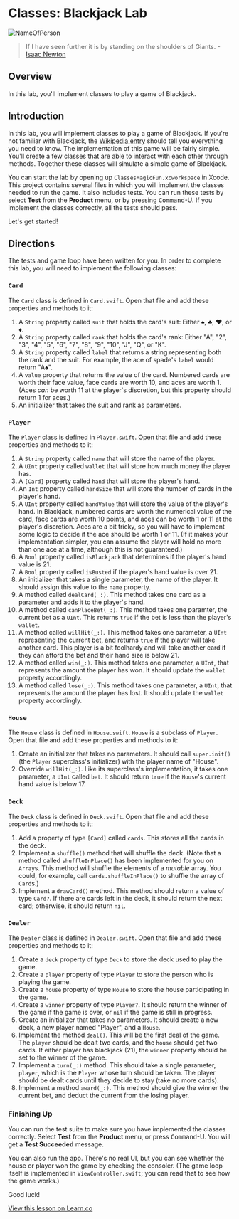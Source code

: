 # Classes: Blackjack Lab 

![NameOfPerson](http://i.imgur.com/ouSfJLS.jpg?1)  

> If I have seen further it is by standing on the shoulders of Giants. -[Isaac Newton](https://en.wikipedia.org/wiki/Isaac_Newton)

## Overview

In this lab, you'll implement classes to play a game of Blackjack. 

## Introduction

In this lab, you will implement classes to play a game of Blackjack. If you're not familiar with Blackjack, the [Wikipedia entry](https://en.wikipedia.org/wiki/Blackjack) should tell you everything you need to know. The implementation of this game will be fairly simple. You'll create a few classes that are able to interact with each other through methods. Together these classes will simulate a simple game of Blackjack.

You can start the lab by opening up `ClassesMagicFun.xcworkspace` in Xcode. This project contains several files in which you will implement the classes needed to run the game. It also includes tests. You can run these tests by select **Test** from the **Product** menu, or by pressing <kbd>Command</kbd>-U. If you implement the classes correctly, all the tests should pass.

Let's get started!

## Directions

The tests and game loop have been written for you. In order to complete this lab, you will need to implement the following classes:

### `Card`

The `Card` class is defined in `Card.swift`. Open that file and add these properties and methods to it:

1. A `String` property called `suit` that holds the card's suit: Either ♠️, ♣️, ♥️, or ♦️.
2. A `String` property called `rank` that holds the card's rank: Either "A", "2", "3", "4", "5", "6", "7", "8", "9", "10", "J", "Q", or "K".
3. A `String` property called `label` that returns a string representing both the rank and the suit. For example, the ace of spade's `label` would return "A♠️".
4. A `value` property that returns the value of the card. Numbered cards are worth their face value, face cards are worth 10, and aces are worth 1. (Aces _can_ be worth 11 at the player's discretion, but this property should return 1 for aces.)
5. An initializer that takes the suit and rank as parameters.

### `Player`

The `Player` class is defined in `Player.swift`. Open that file and add these properties and methods to it:

1. A `String` property called `name` that will store the name of the player.
2. A `UInt` property called `wallet` that will store how much money the player has.
3. A `[Card]` property called `hand` that will store the player's hand.
4. An `Int` property called `handSize` that will store the number of cards in the player's hand.
5. A `UInt` property called `handValue` that will store the value of the player's hand. In Blackjack, numbered cards are worth the numerical value of the card, face cards are worth 10 points, and aces can be worth 1 or 11 at the player's discretion. Aces are a bit tricky, so you will have to implement some logic to decide if the ace should be worth 1 or 11. (If it makes your implementation simpler, you can assume the player will hold no more than one ace at a time, although this is not guaranteed.)
6. A `Bool` property called `isBlackjack` that determines if the player's hand value is 21.
7. A `Bool` property called `isBusted` if the player's hand value is over 21.
8. An initializer that takes a single parameter, the name of the player. It should assign this value to the `name` property.
9. A method called `dealCard(_:)`. This method takes one card as a parameter and adds it to the player's hand.
10. A method called `canPlaceBet(_:)`. This method takes one paramter, the current bet as a `UInt`. This returns `true` if the bet is less than the player's `wallet`.
11. A method called `willHit(_:)`. This method takes one parameter, a `UInt` representing the current bet, and returns `true` if the player will take another card. This player is a bit foolhardy and will take another card if they can afford the bet and their hand size is below 21.
12. A method called `win(_:)`. This method takes one parameter, a `UInt`, that represents the amount the player has won. It should update the `wallet` property accordingly.
13. A method called `lose(_:)`. This method takes one parameter, a `UInt`, that represents the amount the player has lost. It should update the `wallet` property accordingly.

### `House`

The `House` class is defined in `House.swift`. `House` is a subclass of `Player`. Open that file and add these properties and methods to it:

1. Create an initializer that takes no parameters. It should call `super.init()` (the `Player` superclass's initializer) with the player name of "House".
2. Override `willHit(_:)`. Like its superclass's implementation, it takes one parameter, a `UInt` called `bet`. It should return `true` if the `House`'s current hand value is below 17.

### `Deck`

The `Deck` class is defined in `Deck.swift`. Open that file and add these properties and methods to it:

1. Add a property of type `[Card]` called `cards`. This stores all the cards in the deck.
2. Implement a `shuffle()` method that will shuffle the deck. (Note that a method called `shuffleInPlace()` has been implemented for you on `Array`s. This method will shuffle the elements of a _mutable_ array. You could, for example, call `cards.shuffleInPlace()` to shuffle the array of `Card`s.)
3. Implement a `drawCard()` method. This method should return a value of type `Card?`. If there are cards left in the deck, it should return the next card; otherwise, it should return `nil`.

### `Dealer`

The `Dealer` class is defined in `Dealer.swift`. Open that file and add these properties and methods to it:

1. Create a `deck` property of type `Deck` to store the deck used to play the game.
2. Create a `player` property of type `Player` to store the person who is playing the game.
3. Create a `house` property of type `House` to store the house participating in the game.
4. Create a `winner` property of type `Player?`. It should return the winner of the game if the game is over, or `nil` if the game is still in progress.
5. Create an initializer that takes no parameters. It should create a new deck, a new player named "Player", and a `House`.
6. Implement the method `deal()`. This will be the first deal of the game. The `player` should be dealt two cards, and the `house` should get two cards. If either player has blackjack (21), the `winner` property should be set to the winner of the game.
7. Implement a `turn(_:)` method. This should take a single parameter, `player`, which is the `Player` whose turn should be taken. The player should be dealt cards until they decide to stay (take no more cards).
8. Implement a method `award(_:)`. This method should give the winner the current bet, and deduct the current from the losing player.

### Finishing Up

You can run the test suite to make sure you have implemented the classes correctly. Select **Test** from the **Product** menu, or press <kbd>Command</kbd>-U. You will get a **Test Succeeded** message.

You can also run the app. There's no real UI, but you can see whether the house or player won the game by checking the consoler. (The game loop itself is implemented in `ViewController.swift`; you can read that to see how the game works.)

Good luck!

<a href='https://learn.co/lessons/ClassesMagic' data-visibility='hidden'>View this lesson on Learn.co</a>
